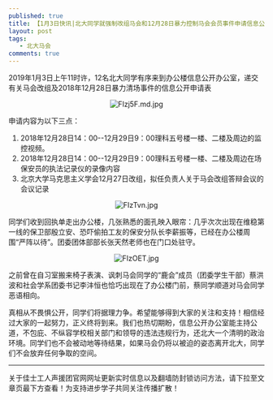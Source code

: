 ```yaml
---
published: true
title: 【1月3日快讯|北大同学就强制改组马会和12月28日暴力控制马会会员事件申请信息公开】
layout: post
tags:
   - 北大马会
comments: true
---
```


2019年1月3日上午11时许，12名北大同学有序来到办公楼信息公开办公室，递交有关马会改组及2018年12月28日暴力清场事件的信息公开申请表

<p align="center"><img src="https://i.loli.net/2019/01/04/5c2ef64320560.jpg" alt="FIzj5F.md.jpg" title="FIzj5F.md.jpg" /></p>

申请内容为以下三点：
1. 2018年12月28日14：00--12月29日9：00理科五号楼一楼、二楼及周边的监控视频。
2. 2018年12月28日14：00--12月29日9：00理科五号楼一楼、二楼及周边在场保安员的执法记录仪的录像内容
3. 北京大学马克思主义学会12月27日改组，拟任负责人关于马会改组答辩会议的会议记录

<p align="center"><img src="https://i.loli.net/2019/01/04/5c2ef64707f37.jpg" alt="FIzTvn.jpg" title="FIzTvn.jpg" /></p>


同学们收到回执单走出办公楼，几张熟悉的面孔映入眼帘：几乎次次出现在维稳第一线的保卫部殷立安、恐吓偷拍工友的保安分队长李薪振等，已经在办公楼周围“严阵以待”。团委团体部部长张天然老师也在门口处驻守。

<p align="center"><img src="https://i.loli.net/2019/01/04/5c2ef646952da.jpg" alt="FIzOET.jpg" title="FIzOET.jpg" /></p>

之前曾在自习室搬来椅子表演、讽刺马会同学的“鹿会”成员（团委学生干部）蔡洪波和社会学系团委书记李沣恒也恰巧出现在了办公楼门前，蔡同学顺道对马会同学恶语相向。

真相从不畏惧公开，同学们将据理力争。希望能够得到大家的关注和支持！相信经过大家的一起努力，正义终将到来。我们也热切期盼，信息公开办公室能主持公道，不包庇、不纵容学校相关部门和领导的违法违规行为，还北大一个清明的政治环境。同学们也不会被动地等待结果，如果马会仍将以被迫的姿态离开北大，同学们不会放弃任何争取的空间。


---
关于佳士工人声援团官网网址更新实时信息以及翻墙防封锁访问方法，请下拉至文章页最下方查看！为支持进步学子共同关注传播扩散！
